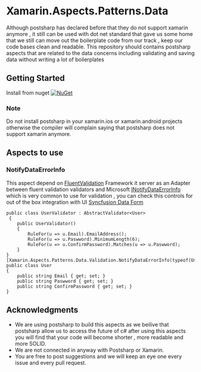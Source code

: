# Xamarin.Aspects.Patterns.Data

Although  postsharp has declared before that they do not support xamarin anymore , it still can be used with dot net standard that gave us some home that we still can move out the boilerplate code from our track , keep our code bases clean and readable. 
This repository should contains postsharp aspects that are related to the data concerns including validating and saving data without writing a lot of boilerplates


## Getting Started
Install from nuget 
[![NuGet](https://img.shields.io/nuget/v/Nuget.Core.svg?style=flat-square)](https://www.nuget.org/packages/Xamarin.Aspects.Patterns.Data.Validation/)

### Note

Do not install postsharp in your xamarin.ios or xamarin.android projects otherwise the compiler will complain saying that postsharp does not support xamarin anymore.


## Aspects to use

### NotifyDataErrorInfo
This aspect depend on [FluentValidation](https://github.com/JeremySkinner/FluentValidation) Framework it server as an Adapter between fluent validation validators and Microsoft [INotifyDataErrorInfo](https://msdn.microsoft.com/en-us/library/system.componentmodel.inotifydataerrorinfo(v=vs.110).aspx) which is very common to use for validation , you can check this controls for out of the box integration with UI [Syncfusion Data Form](https://www.syncfusion.com/products/xamarin-android/dataform)

    public class UserValidator : AbstractValidator<User>
     {
        public UserValidator()
        {
            RuleFor(u => u.Email).EmailAddress();
            RuleFor(u => u.Paswword).MinimumLength(6);
            RuleFor(u => u.ConfirmPassword).Matches(u => u.Paswword);
        }
    }
    [Xamarin.Aspects.Patterns.Data.Validation.NotifyDataErrorInfo(typeof(UserValidator))]
    public class User
    {
        public string Email { get; set; }
        public string Paswword { get; set; }
        public string ConfirmPassword { get; set; }
    }
    

## Acknowledgments

* We are using postsharp to build this aspects as we beilive that postsharp allow us to access the future of c# after using this aspects you will find that your code will become shorter , more readable and more SOLID.
* We are not connected in anyway with Postsharp or Xamarin. 
* You are free to post suggestions and we will keep an eye one every issue and every pull request.


